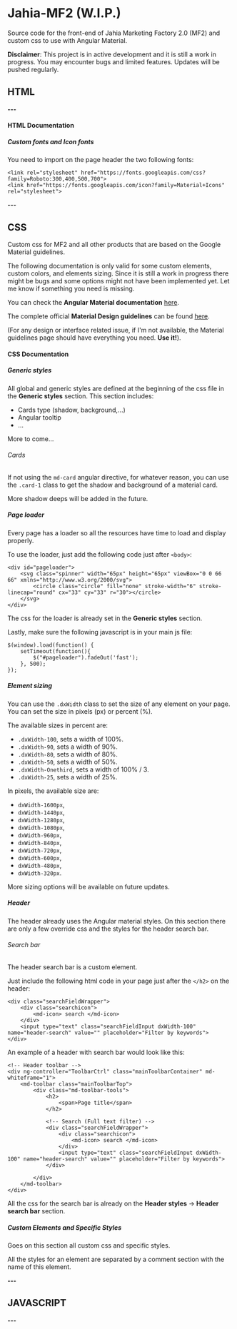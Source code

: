 # Jahia-MF2 (W.I.P.)
Source code for the front-end of Jahia Marketing Factory 2.0 (MF2) and custom css to use with Angular Material.

**Disclaimer**: This project is in active development and it is still a work in progress. You may encounter bugs and limited features. Updates will be pushed regularly.

## HTML

**---**

#### HTML Documentation

##### Custom fonts and Icon fonts

You need to import on the page header the two following fonts:

```
<link rel="stylesheet" href="https://fonts.googleapis.com/css?family=Roboto:300,400,500,700">
<link href="https://fonts.googleapis.com/icon?family=Material+Icons" rel="stylesheet">
```

**---**

## CSS
Custom css for MF2 and all other products that are based on the Google Material guidelines.

The following documentation is only valid for some custom elements, custom colors, and elements sizing.
Since it is still a work in progress there might be bugs and some options might not have been implemented yet. Let me know if something you need is missing.

You can check the **Angular Material documentation** [here](https://material.angularjs.org/latest/demo).

The complete official **Material Design guidelines** can be found [here](https://material.google.com/).

(For any design or interface related issue, if I'm not available, the Material guidelines page should have everything you need. **Use it!**).

#### CSS Documentation

##### Generic styles

All global and generic styles are defined at the beginning of the css file in the **Generic styles** section. This section includes:
- Cards type (shadow, background,...)
- Angular tooltip
- ...

More to come...

###### Cards

If not using the `md-card` angular directive, for whatever reason, you can use the `.card-1` class to get the shadow and background of a material card.

More shadow deeps will be added in the future.

##### Page loader

Every page has a loader so all the resources have time to load and display properly.

To use the loader, just add the following code just after `<body>`:
```
<div id="pageloader">
    <svg class="spinner" width="65px" height="65px" viewBox="0 0 66 66" xmlns="http://www.w3.org/2000/svg">
        <circle class="circle" fill="none" stroke-width="6" stroke-linecap="round" cx="33" cy="33" r="30"></circle>
    </svg>
</div>
```
The css for the loader is already set in the **Generic styles** section.

Lastly, make sure the following javascript is in your main js file:
```
$(window).load(function() {
	setTimeout(function(){
		$("#pageloader").fadeOut('fast');
	}, 500);
});
```

##### Element sizing

You can use the `.dxWidth` class to set the size of any element on your page.
You can set the size in pixels (px) or percent (%).

The available sizes in percent are:
- `.dxWidth-100`, sets a width of 100%.
- `.dxWidth-90`, sets a width of 90%.
- `.dxWidth-80`, sets a width of 80%.
- `.dxWidth-50`, sets a width of 50%.
- `.dxWidth-Onethird`, sets a width of 100% / 3.
- `.dxWidth-25`, sets a width of 25%.

In pixels, the available size are:
- `dxWidth-1600px`,
- `dxWidth-1440px`,
- `dxWidth-1280px`,
- `dxWidth-1080px`,
- `dxWidth-960px`,
- `dxWidth-840px`,
- `dxWidth-720px`,
- `dxWidth-600px`,
- `dxWidth-480px`,
- `dxWidth-320px`.

More sizing options will be available on future updates.

##### Header

The header already uses the Angular material styles.
On this section there are only a few override css and the styles for the header search bar.

###### Search bar

The header search bar is a custom element.

Just include the following html code in your page just after the `</h2>` on the header:
```
<div class="searchFieldWrapper">
    <div class="searchicon">
        <md-icon> search </md-icon>
    </div>
    <input type="text" class="searchFieldInput dxWidth-100" name="header-search" value="" placeholder="Filter by keywords">
</div>
```

An example of a header with search bar would look like this:
```
<!-- Header toolbar -->
<div ng-controller="ToolbarCtrl" class="mainToolbarContainer" md-whiteframe="1">
    <md-toolbar class="mainToolbarTop">
        <div class="md-toolbar-tools">
            <h2>
                <span>Page title</span>
            </h2>
            
            <!-- Search (Full text filter) -->
            <div class="searchFieldWrapper">
                <div class="searchicon">
                    <md-icon> search </md-icon>
                </div>
                <input type="text" class="searchFieldInput dxWidth-100" name="header-search" value="" placeholder="Filter by keywords">
            </div>
            
        </div>
    </md-toolbar>
</div>
```

All the css for the search bar is already on the **Header styles** -> **Header search bar** section.

##### Custom Elements and Specific Styles

Goes on this section all custom css and specific styles.

All the styles for an element are separated by a comment section with the name of this element.

**---**

## JAVASCRIPT
**---**
